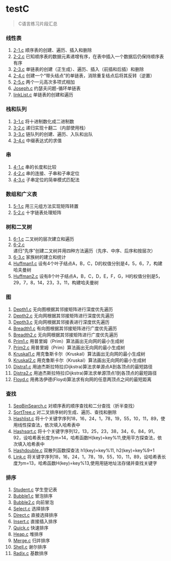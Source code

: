 # testC
> C语言练习片段汇总

### 线性表
1. [2-1.c](https://github.com/junlyyouny/testC/blob/master/2-1.c) 顺序表的创建、遍历、插入和删除
2. [2-2.c](https://github.com/junlyyouny/testC/blob/master/2-2.c) 已知顺序表的数据元素递增有序，在表中插入一个数据后仍保持顺序表有序
3. [2-3.c](https://github.com/junlyyouny/testC/blob/master/2-3.c) 单链表的创建（正生成）、遍历、插入（前插和后插）和删除
4. [2-4.c](https://github.com/junlyyouny/testC/blob/master/2-4.c) 创建一个“带头结点”的单链表，消除重复结点后将其反转（逆置）
5. [2-5.c](https://github.com/junlyyouny/testC/blob/master/2-5.c) 两个一元高次多项式相加
6. [Joseph.c](https://github.com/junlyyouny/testC/blob/master/Joseph.c) 约瑟夫问题-循环单链表
7. [linkList.c](https://github.com/junlyyouny/testC/blob/master/linkList.c) 单链表的创建和遍历

### 栈和队列
1. [3-1.c](https://github.com/junlyyouny/testC/blob/master/3-1.c) 将十进制数化成二进制数
2. [3-2.c](https://github.com/junlyyouny/testC/blob/master/3-2.c) 递归实现十翻二（内部使用栈）
3. [3-3.c](https://github.com/junlyyouny/testC/blob/master/3-3.c) 链队列的创建、遍历、入队和出队
4. [3-4.c](https://github.com/junlyyouny/testC/blob/master/3-4.c) 中缀表达式的求值

### 串
1. [4-1.c](https://github.com/junlyyouny/testC/blob/master/4-1.c) 串的长度和比较
2. [4-2.c](https://github.com/junlyyouny/testC/blob/master/4-2.c) 串的连接、子串和子串定位
3. [4-3.c](https://github.com/junlyyouny/testC/blob/master/4-3.c) 子串定位的简单模式匹配法

### 数组和广义表
1. [5-1.c](https://github.com/junlyyouny/testC/blob/master/5-1.c) 用三元组方法实现矩阵转置
2. [5-2.c](https://github.com/junlyyouny/testC/blob/master/5-2.c) 十字链表处理矩阵

### 树和二叉树
1. [6-1.c](https://github.com/junlyyouny/testC/blob/master/6-1.c) 二叉树的层次建立和遍历
2. [6-2.c](https://github.com/junlyyouny/testC/blob/master/6-2.c) 递归“先序”创建二叉树并用四种方法遍历（先序、中序、后序和按层次）
3. [6-3.c](https://github.com/junlyyouny/testC/blob/master/6-3.c) 家族树的建立和统计
4. [Huffman1.c](https://github.com/junlyyouny/testC/blob/master/Huffman1.c) 设有4个叶子结点A，B，C，D的权值分别是4，5，6，7，构建哈夫曼树
5. [Huffman2.c](https://github.com/junlyyouny/testC/blob/master/Huffman2.c) 设有8个叶子结点A，B，C，D，E，F，G，H的权值分别是5，29，7，8，14，23，3，11，构建哈夫曼树

### 图
1. [Depth1.c](https://github.com/junlyyouny/testC/blob/master/Depth1.c) 无向图根据其邻接矩阵进行深度优先遍历
2. [Depth2.c](https://github.com/junlyyouny/testC/blob/master/Depth2.c) 无向网根据其邻接矩阵进行深度优先遍历
3. [Depth3.c](https://github.com/junlyyouny/testC/blob/master/Depth3.c) 无向网根据其邻接表进行深度优先遍历
4. [Breadth1.c](https://github.com/junlyyouny/testC/blob/master/Breadth1.c) 有向图根据其邻接矩阵进行广度优先遍历
5. [Breadth2.c](https://github.com/junlyyouny/testC/blob/master/Breadth2.c) 无向网根据其邻接矩阵进行广度优先遍历
6. [Prim1.c](https://github.com/junlyyouny/testC/blob/master/Prim1.c) 用普里姆（Prim）算法画出无向网的最小生成树
7. [Prim2.c](https://github.com/junlyyouny/testC/blob/master/Prim2.c) 用普里姆（Prim）算法画出无向网的最小生成树
8. [Kruskal1.c](https://github.com/junlyyouny/testC/blob/master/Kruskal1.c) 用克鲁斯卡尔（Kruskal）算法画出无向网的最小生成树
9. [Kruskal2.c](https://github.com/junlyyouny/testC/blob/master/Kruskal2.c) 用克鲁斯卡尔（Kruskal）算法画出无向网的最小生成树
10. [Djstra1.c](https://github.com/junlyyouny/testC/blob/master/Djstra1.c) 用迪杰斯拉特拉(Dijkstra)算法求单源点A到各顶点的最短路径
11. [Djstra2.c](https://github.com/junlyyouny/testC/blob/master/Djstra2.c) 用迪杰斯拉特拉(Dijkstra)算法求单源顶点1到各顶点的最短路径
12. [Floyd.c](https://github.com/junlyyouny/testC/blob/master/Floyd.c) 用弗洛伊德(Floyd)算法求有向网的任意两顶点之间的最短距离

### 查找
1. [SeqBinSearch.c](https://github.com/junlyyouny/testC/blob/master/SeqBinSearch.c) 对顺序表的顺序查找和二分查找（折半查找）
2. [SortTree.c](https://github.com/junlyyouny/testC/blob/master/SortTree.c) 对二叉排序树的生成、遍历、查找和删除
3. [Hashlist.c](https://github.com/junlyyouny/testC/blob/master/Hashlist.c) 将十个关键字序列18，16，24，1，78，19，55，10，11，89，使用线性探查法，依次填入哈希表中
4. [Hashsqrt.c](https://github.com/junlyyouny/testC/blob/master/Hashsqrt.c) 将十个关键字序列12，13，25，23，38，34，6，84，91，92，设哈希表长度为m=14，哈希函数H(key)=key%11,使用平方探查法，依次填入哈希表中
5. [Hashdouble.c](https://github.com/junlyyouny/testC/blob/master/Hashdouble.c) 双散列函数探查法 h1(key)=key%11, h2(key)=key%9+1
6. [Link.c](https://github.com/junlyyouny/testC/blob/master/Link.c) 将关键字序列18，16，24，1，78，19，55，10，11，89，设哈希表长度为m=13，哈希函数H(key)=key%13,使用用链地址法存储并查找关键字

### 排序
1. [Student.c](https://github.com/junlyyouny/testC/blob/master/Student.c) 学生登记表
2. [Bubble1.c](https://github.com/junlyyouny/testC/blob/master/Bubble1.c) 冒泡排序
3. [Bubble2.c](https://github.com/junlyyouny/testC/blob/master/Bubble2.c) 向前冒泡
4. [Select.c](https://github.com/junlyyouny/testC/blob/master/Select.c) 选择排序
5. [Direct.c](https://github.com/junlyyouny/testC/blob/master/Direct.c) 直接选择排序
6. [Insert.c](https://github.com/junlyyouny/testC/blob/master/Insert.c) 直接插入排序
7. [Quick.c](https://github.com/junlyyouny/testC/blob/master/Quick.c) 快速排序
8. [Heap.c](https://github.com/junlyyouny/testC/blob/master/Heap.c) 堆排序
9. [Merge.c](https://github.com/junlyyouny/testC/blob/master/Merge.c) 归并排序
10. [Shell.c](https://github.com/junlyyouny/testC/blob/master/Shell.c) 谢尔排序
11. [Radix.c](https://github.com/junlyyouny/testC/blob/master/Radix.c) 基数排序